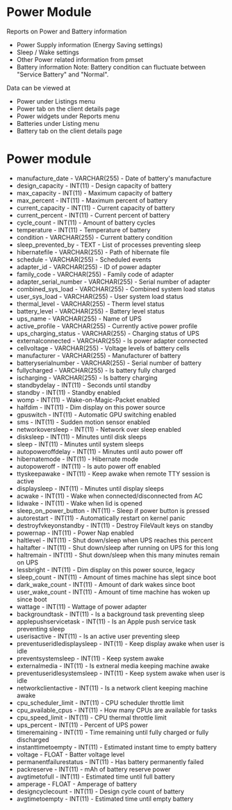 Power Module
==============

Reports on Power and Battery information 

- Power Supply information (Energy Saving settings)
- Sleep / Wake settings
- Other Power related information from pmset
- Battery information
Note: Battery condition can fluctuate between "Service Battery" and "Normal".

Data can be viewed at
- Power under Listings menu 
- Power tab on the client details page
- Power widgets under Reports menu
- Batteries under Listing menu
- Battery tab on the client details page

Power module
==============

* manufacture_date - VARCHAR(255) - Date of battery's manufacture
* design_capacity - INT(11) - Design capacity of battery
* max_capacity - INT(11) - Maximum capacity of battery
* max_percent - INT(11) - Maximum percent of battery
* current_capacity - INT(11) - Current capacity of battery
* current_percent - INT(11) - Current percent of battery
* cycle_count - INT(11) - Amount of battery cycles
* temperature - INT(11) - Temperature of battery
* condition - VARCHAR(255) - Current battery condition
* sleep_prevented_by - TEXT - List of processes preventing sleep
* hibernatefile - VARCHAR(255) - Path of hibernate file
* schedule - VARCHAR(255) - Scheduled events
* adapter_id - VARCHAR(255) - ID of power adapter
* family_code - VARCHAR(255) - Family code of adapter
* adapter_serial_number - VARCHAR(255) - Serial number of adapter
* combined_sys_load - VARCHAR(255) - Combined system load status
* user_sys_load - VARCHAR(255) - User system load status
* thermal_level - VARCHAR(255) - Therm level status
* battery_level - VARCHAR(255) - Battery level status
* ups_name - VARCHAR(255) - Name of UPS
* active_profile - VARCHAR(255) - Currently active power profile
* ups_charging_status - VARCHAR(255) - Charging status of UPS
* externalconnected - VARCHAR(255) - Is power adapter connected
* cellvoltage - VARCHAR(255) - Voltage levels of battery cells
* manufacturer - VARCHAR(255) - Manufacturer of battery
* batteryserialnumber - VARCHAR(255) - Serial number of battery
* fullycharged - VARCHAR(255) - Is battery fully charged
* ischarging - VARCHAR(255) - Is battery charging
* standbydelay - INT(11) - Seconds until standby
* standby - INT(11) - Standby enabled
* womp - INT(11) - Wake-on-Magic-Packet enabled
* halfdim - INT(11) - Dim display on this power source
* gpuswitch - INT(11) - Automatic GPU switching enabled
* sms - INT(11) - Sudden motion sensor enabled
* networkoversleep - INT(11) - Network over sleep enabled
* disksleep - INT(11) - Minutes until disk sleeps
* sleep - INT(11) - Minutes until system sleeps
* autopoweroffdelay - INT(11) - Minutes until auto power off
* hibernatemode - INT(11) - Hibernate mode
* autopoweroff - INT(11) - Is auto power off enabled
* ttyskeepawake - INT(11) - Keep awake when remote TTY session is active
* displaysleep - INT(11) - Minutes until display sleeps
* acwake - INT(11) - Wake when connected/disconnected from AC
* lidwake - INT(11) - Wake when lid is opened
* sleep_on_power_button - INT(11) - Sleep if power button is pressed
* autorestart - INT(11) - Automatically restart on kernel panic
* destroyfvkeyonstandby - INT(11) - Destroy FileVault keys on standby
* powernap - INT(11) - Power Nap enabled
* haltlevel - INT(11) - Shut down/sleep when UPS reaches this percent
* haltafter - INT(11) - Shut down/sleep after running on UPS for this long
* haltremain - INT(11) - Shut down/sleep when this many minutes remain on UPS
* lessbright - INT(11) - Dim display on this power source, legacy
* sleep_count - INT(11) - Amount of times machine has slept since boot
* dark_wake_count - INT(11) - Amount of dark wakes since boot
* user_wake_count - INT(11) - Amount of time machine has woken up since boot
* wattage - INT(11) - Wattage of power adapter
* backgroundtask - INT(11) - Is a background task preventing sleep
* applepushservicetask - INT(11) - Is an Apple push service task preventing sleep
* userisactive - INT(11) - Is an active user preventing sleep
* preventuseridledisplaysleep - INT(11) - Keep display awake when user is idle
* preventsystemsleep - INT(11) - Keep system awake
* externalmedia - INT(11) - Is extneral media keeping machine awake
* preventuseridlesystemsleep - INT(11) - Keep system awake when user is idle
* networkclientactive - INT(11) - Is a network client keeping machine awake
* cpu_scheduler_limit - INT(11) - CPU scheduler throttle limit
* cpu_available_cpus - INT(11) - How many CPUs are available for tasks
* cpu_speed_limit - INT(11) - CPU thermal throttle limit
* ups_percent - INT(11) - Percent of UPS power
* timeremaining - INT(11) - Time remaining until fully charged or fully discharged
* instanttimetoempty - INT(11) - Estimated instant time to empty battery
* voltage - FLOAT - Batter voltage level
* permanentfailurestatus - INT(11) - Has battery permanently failed
* packreserve - INT(11) - mAh of battery reserve power
* avgtimetofull - INT(11) - Estimated time until full battery
* amperage - FLOAT - Amperage of battery
* designcyclecount - INT(11) - Design cycle count of battery
* avgtimetoempty - INT(11) - Estimated time until empty battery